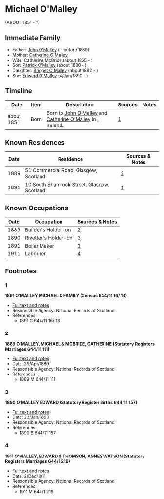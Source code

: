 ﻿---
layout: person
subject_key: i34933754
permalink: /people/i34933754
---

# Michael O'Malley
(ABOUT 1851 - ?)

## Immediate Family

* Father: [John O'Malley](./@50797152@-john-o'malley-b-d1889.md) ( - before 1889)
* Mother: [Catherine O'Malley](./@76642956@-catherine-o'malley-b-d.md)
* Wife: [Catherine McBride](./@24941331@-catherine-mcbride-b1865-d.md) (about 1865 - )
* Son: [Patrick O'Malley](./@39412375@-patrick-o'malley-b1880-d.md) (about 1880 - )
* Daughter: [Bridget O'Malley](./@26923306@-bridget-o'malley-b1882-d.md) (about 1882 - )
* Son: [Edward O'Malley](./@76741424@-edward-o'malley-b1890-1-4-d.md) (4/Jan/1890 - )

## Timeline

Date | Item | Description | Sources | Notes
---|---|---|---|---
about 1851 | Born | Born to [John O'Malley](./@50797152@-john-o'malley-b-d1889.md) and [Catherine O'Malley](./@76642956@-catherine-o'malley-b-d.md) in , Ireland. | [1](#1) | 

## Known Residences

Date | Residence | Sources & Notes
---|---|---
1889 | 51 Commercial Road, Glasgow, Scotland | [2](#2)
1891 | 10 South Shamrock Street, Glasgow, Scotland | [1](#1)

## Known Occupations

Date | Occupation | Sources & Notes
---|---|---
1889 | Builder's Holder-on | [2](#2)
1890 | Rivetter's Holder-on | [3](#3)
1891 | Boiler Maker | [1](#1)
1911 | Labourer | [4](#4)

## Footnotes

### 1

**1891 O'MALLEY MICHAEL & FAMILY (Census 644/11 16/ 13)**

* [Full text and notes](../sources/@16336430@-1891-o'malley-michael-&-family-census-644-11-16-13-.md)
* Responsible Agency: National Records of Scotland
* References: 
  * 1891 C 644/11 16/ 13

### 2

**1889 O'MALLEY, MICHAEL & MCBRIDE, CATHERINE (Statutory Registers Marriages 644/11 111)**

* [Full text and notes](../sources/@72423442@-1889-o'malley,-michael-&-mcbride,-catherine-statutory-registers-marriages-644-11-111-.md)
* Date: 29/Apr/1889
* Responsible Agency: National Records of Scotland
* References: 
  * 1889 M 644/11 111

### 3

**1890 O'MALLEY EDWARD (Statutory Register Births 644/11 157)**

* [Full text and notes](../sources/@63151063@-1890-o'malley-edward-statutory-register-births-644-11-157-.md)
* Date: 23/Jan/1890
* Responsible Agency: National Records of Scotland
* References: 
  * 1890 B 644/11 157

### 4

**1911 O'MALLEY, EDWARD & THOMSON, AGNES WATSON (Statutory Registers Marriages 644/1 219)**

* [Full text and notes](../sources/@82949924@-1911-o'malley,-edward-&-thomson,-agnes-watson-statutory-registers-marriages-644-1-219-.md)
* Date: 2/Dec/1911
* Responsible Agency: National Records of Scotland
* References: 
  * 1911 M 644/1 219

